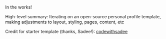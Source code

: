 In the works!


High-level summary: Iterating on an open-source personal profile template, making adjustments to layout, styling, pages, content, etc


Credit for starter template (thanks, Sadee!): [codewithsadee](https://github.com/codewithsadee/vcard-personal-portfolio)

